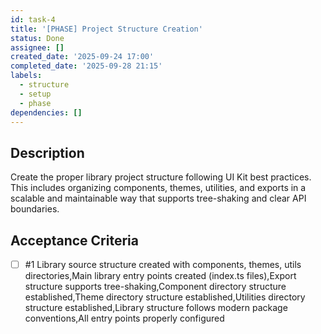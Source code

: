 ```yaml
---
id: task-4
title: '[PHASE] Project Structure Creation'
status: Done
assignee: []
created_date: '2025-09-24 17:00'
completed_date: '2025-09-28 21:15'
labels:
  - structure
  - setup
  - phase
dependencies: []
---
```


## Description

Create the proper library project structure following UI Kit best practices. This includes organizing components, themes, utilities, and exports in a scalable and maintainable way that supports tree-shaking and clear API boundaries.

## Acceptance Criteria
<!-- AC:BEGIN -->
- [ ] #1 Library source structure created with components, themes, utils directories,Main library entry points created (index.ts files),Export structure supports tree-shaking,Component directory structure established,Theme directory structure established,Utilities directory structure established,Library structure follows modern package conventions,All entry points properly configured
<!-- AC:END -->
